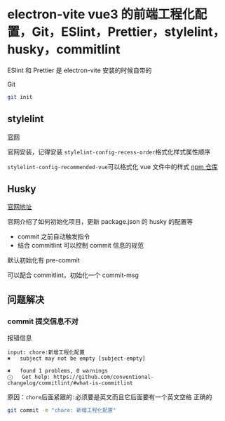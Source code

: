 # electron-vite vue3 的前端工程化配置，Git，ESlint，Prettier，stylelint，husky，commitlint

ESlint 和 Prettier 是 electron-vite 安装的时候自带的

Git

```bash
git init
```

## stylelint

[官网](https://stylelint.io/)

官网安装，记得安装
`stylelint-config-recess-order`格式化样式属性顺序

`stylelint-config-recommended-vue`可以格式化 vue 文件中的样式
[npm 仓库](https://www.npmjs.com/package/stylelint-config-recommended-vue)

## Husky

[官网地址](https://typicode.github.io/husky/zh/get-started.html)

官网介绍了如何初始化项目，更新 package.json 的 husky 的配置等

- commit 之前自动触发指令
- 结合 commitlint 可以控制 commit 信息的规范

默认初始化有 pre-commit

可以配合 commitlint，初始化一个 commit-msg

## 问题解决

### commit 提交信息不对

报错信息

```text
input: chore:新增工程化配置
✖   subject may not be empty [subject-empty]

✖   found 1 problems, 0 warnings
ⓘ   Get help: https://github.com/conventional-changelog/commitlint/#what-is-commitlint
```

原因：`chore`后面紧跟的`:`必须要是英文而且它后面要有一个英文空格
正确的

```bash
git commit -m "chore: 新增工程化配置"
```
